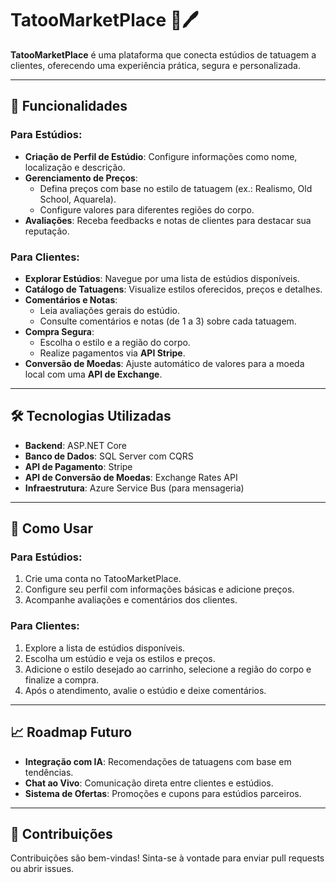 # TatooMarketPlace 🎨🖊️

**TatooMarketPlace** é uma plataforma que conecta estúdios de tatuagem a clientes, oferecendo uma experiência prática, segura e personalizada.

---

## 📌 Funcionalidades

### Para Estúdios:
- **Criação de Perfil de Estúdio**: Configure informações como nome, localização e descrição.
- **Gerenciamento de Preços**:
  - Defina preços com base no estilo de tatuagem (ex.: Realismo, Old School, Aquarela).
  - Configure valores para diferentes regiões do corpo.
- **Avaliações**: Receba feedbacks e notas de clientes para destacar sua reputação.

### Para Clientes:
- **Explorar Estúdios**: Navegue por uma lista de estúdios disponíveis.
- **Catálogo de Tatuagens**: Visualize estilos oferecidos, preços e detalhes.
- **Comentários e Notas**:
  - Leia avaliações gerais do estúdio.
  - Consulte comentários e notas (de 1 a 3) sobre cada tatuagem.
- **Compra Segura**:
  - Escolha o estilo e a região do corpo.
  - Realize pagamentos via **API Stripe**.
- **Conversão de Moedas**: Ajuste automático de valores para a moeda local com uma **API de Exchange**.

---

## 🛠️ Tecnologias Utilizadas

- **Backend**: ASP.NET Core  
- **Banco de Dados**: SQL Server com CQRS
- **API de Pagamento**: Stripe  
- **API de Conversão de Moedas**: Exchange Rates API  
- **Infraestrutura**: Azure Service Bus (para mensageria)  

---

## 🚀 Como Usar

### Para Estúdios:
1. Crie uma conta no TatooMarketPlace.
2. Configure seu perfil com informações básicas e adicione preços.
3. Acompanhe avaliações e comentários dos clientes.

### Para Clientes:
1. Explore a lista de estúdios disponíveis.
2. Escolha um estúdio e veja os estilos e preços.
3. Adicione o estilo desejado ao carrinho, selecione a região do corpo e finalize a compra.
4. Após o atendimento, avalie o estúdio e deixe comentários.

---

## 📈 Roadmap Futuro

- **Integração com IA**: Recomendações de tatuagens com base em tendências.
- **Chat ao Vivo**: Comunicação direta entre clientes e estúdios.
- **Sistema de Ofertas**: Promoções e cupons para estúdios parceiros.

---

## 🤝 Contribuições

Contribuições são bem-vindas! Sinta-se à vontade para enviar pull requests ou abrir issues.
